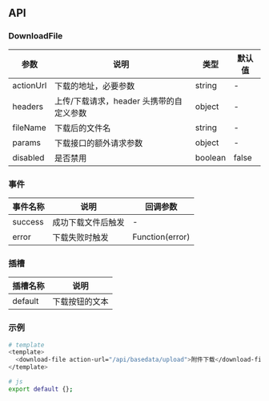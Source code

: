 ## API

### DownloadFile

| 参数      | 说明                                     | 类型    | 默认值 |
| --------- | ---------------------------------------- | ------- | ------ |
| actionUrl | 下载的地址，必要参数                     | string  | -      |
| headers   | 上传/下载请求，header 头携带的自定义参数 | object  | -      |
| fileName  | 下载后的文件名                           | string  | -      |
| params    | 下载接口的额外请求参数                   | object  | -      |
| disabled  | 是否禁用                                 | boolean | false  |

### 事件

| 事件名称 | 说明               | 回调参数        |
| -------- | ------------------ | --------------- |
| success  | 成功下载文件后触发 | -               |
| error    | 下载失败时触发     | Function(error) |

### 插槽

| 插槽名称 | 说明           |
| -------- | -------------- |
| default  | 下载按钮的文本 |

### 示例

```bash
# template
<template>
  <download-file action-url="/api/basedata/upload">附件下载</download-file>
</template>

# js
export default {};
```
